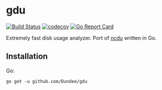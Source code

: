 # gdu

[![Build Status](https://travis-ci.com/Dundee/gdu.svg?branch=master)](https://travis-ci.com/Dundee/gdu)
[![codecov](https://codecov.io/gh/Dundee/gdu/branch/master/graph/badge.svg)](https://codecov.io/gh/Dundee/gdu)
[![Go Report Card](https://goreportcard.com/badge/github.com/Dundee/gdu)](https://goreportcard.com/report/github.com/Dundee/gdu)

Extremely fast disk usage analyzer.
Port of [ncdu](https://dev.yorhel.nl/ncdu) written in Go.

## Installation

Go:

    go get -u github.com/Dundee/gdu

